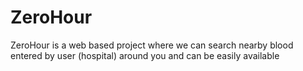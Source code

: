 # ZeroHour
ZeroHour is a web based project where we can search nearby blood entered by user (hospital) around you and can be easily available
